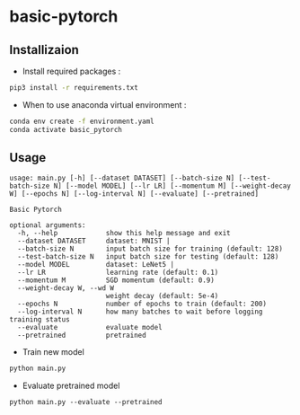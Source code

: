 # basic-pytorch

## Installizaion

- Install required packages :

```bash
pip3 install -r requirements.txt
```

- When to use anaconda virtual environment :

```bash
conda env create -f environment.yaml
conda activate basic_pytorch
```

## Usage

```
usage: main.py [-h] [--dataset DATASET] [--batch-size N] [--test-batch-size N] [--model MODEL] [--lr LR] [--momentum M] [--weight-decay W] [--epochs N] [--log-interval N] [--evaluate] [--pretrained]

Basic Pytorch

optional arguments:
  -h, --help            show this help message and exit
  --dataset DATASET     dataset: MNIST |
  --batch-size N        input batch size for training (default: 128)
  --test-batch-size N   input batch size for testing (default: 128)
  --model MODEL         dataset: LeNet5 |
  --lr LR               learning rate (default: 0.1)
  --momentum M          SGD momentum (default: 0.9)
  --weight-decay W, --wd W
                        weight decay (default: 5e-4)
  --epochs N            number of epochs to train (default: 200)
  --log-interval N      how many batches to wait before logging training status
  --evaluate            evaluate model
  --pretrained          pretrained
```

- Train new model
```bash
python main.py
```

- Evaluate pretrained model
```
python main.py --evaluate --pretrained
```
